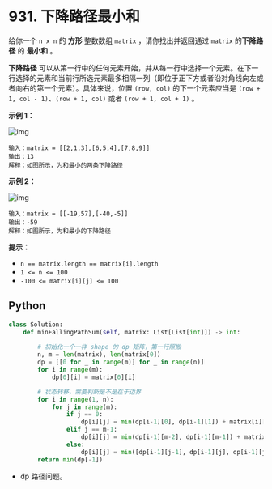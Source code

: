 # 931. 下降路径最小和

给你一个 `n x n` 的 **方形** 整数数组 `matrix` ，请你找出并返回通过 `matrix` 的**下降路径** 的 **最小和** 。

**下降路径** 可以从第一行中的任何元素开始，并从每一行中选择一个元素。在下一行选择的元素和当前行所选元素最多相隔一列（即位于正下方或者沿对角线向左或者向右的第一个元素）。具体来说，位置 `(row, col)` 的下一个元素应当是 `(row + 1, col - 1)`、`(row + 1, col)` 或者 `(row + 1, col + 1)` 。

 

**示例 1：**

![img](https://assets.leetcode.com/uploads/2021/11/03/failing1-grid.jpg)

```
输入：matrix = [[2,1,3],[6,5,4],[7,8,9]]
输出：13
解释：如图所示，为和最小的两条下降路径
```

**示例 2：**

![img](https://assets.leetcode.com/uploads/2021/11/03/failing2-grid.jpg)

```
输入：matrix = [[-19,57],[-40,-5]]
输出：-59
解释：如图所示，为和最小的下降路径
```

 

**提示：**

- `n == matrix.length == matrix[i].length`
- `1 <= n <= 100`
- `-100 <= matrix[i][j] <= 100`

## Python

```python
class Solution:
    def minFallingPathSum(self, matrix: List[List[int]]) -> int:
		
        # 初始化一个一样 shape 的 dp 矩阵，第一行照搬
        n, m = len(matrix), len(matrix[0])
        dp = [[0 for _ in range(m)] for _ in range(n)]
        for i in range(m):
            dp[0][i] = matrix[0][i]

        # 状态转移，需要判断是不是在于边界
        for i in range(1, n):
            for j in range(m):
                if j == 0:
                    dp[i][j] = min(dp[i-1][0], dp[i-1][1]) + matrix[i][j]
                elif j == m-1:
                    dp[i][j] = min(dp[i-1][m-2], dp[i-1][m-1]) + matrix[i][j]
                else:
                    dp[i][j] = min([dp[i-1][j-1], dp[i-1][j], dp[i-1][j+1]]) + matrix[i][j]
        return min(dp[-1])
```

- dp 路径问题。

